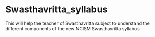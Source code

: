 # Swasthavritta_syllabus
This will help the teacher of Swasthavritta subject to understand the different components of the new NCISM Swasthavritta syllabus
